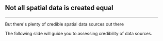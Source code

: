 ## Not all spatial data is created equal

----

But there's plenty of credible spatial data sources out there

The following slide will guide you to assessing credibility of data sources.
